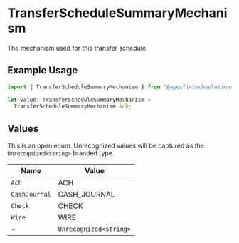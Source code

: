 # TransferScheduleSummaryMechanism

The mechanism used for this transfer schedule

## Example Usage

```typescript
import { TransferScheduleSummaryMechanism } from "@apexfintechsolutions/ascend-sdk/models/components";

let value: TransferScheduleSummaryMechanism =
  TransferScheduleSummaryMechanism.Ach;
```

## Values

This is an open enum. Unrecognized values will be captured as the `Unrecognized<string>` branded type.

| Name                   | Value                  |
| ---------------------- | ---------------------- |
| `Ach`                  | ACH                    |
| `CashJournal`          | CASH_JOURNAL           |
| `Check`                | CHECK                  |
| `Wire`                 | WIRE                   |
| -                      | `Unrecognized<string>` |
